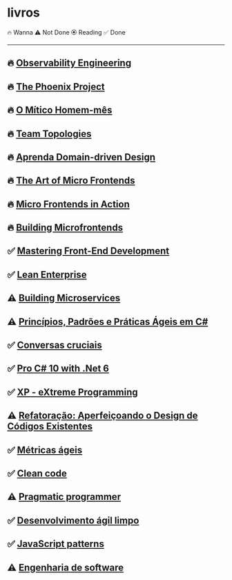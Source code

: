 # livros

🔥 Wanna
⚠️ Not Done
🏵️ Reading
✅ Done

<hr>

## 🔥 [Observability Engineering](https://www.oreilly.com/library/view/observability-engineering/9781492076438/)
## 🔥 [The Phoenix Project](https://www.amazon.com.br/Phoenix-Project-DevOps-Helping-Business/dp/0988262592)
## 🔥 [O Mítico Homem-mês](https://www.amazon.com.br/M%C3%ADtico-Homem-m%C3%AAs-Ensaios-Engenharia-Software/dp/8550802530/ref=sr_1_1?adgrpid=129440893347&dib=eyJ2IjoiMSJ9.FtH8BwkeWNvlNjDvzy0LO9QE9PKz6jOlBa4Z05aOlRvGjHj071QN20LucGBJIEps.MunIjyq5bQdYo68oFU7KjS_7m8Cb2797vQELaLnHAdE&dib_tag=se&hvadid=595807979181&hvdev=c&hvlocphy=9074235&hvnetw=g&hvqmt=e&hvrand=1524394342700559267&hvtargid=kwd-741054363340&hydadcr=19394_13405933&keywords=mitico+homem+mes&qid=1733331448&sr=8-1&ufe=app_do%3Aamzn1.fos.6d798eae-cadf-45de-946a-f477d47705b9)
## 🔥 [Team Topologies](https://www.amazon.com.br/Team-Topologies-Organizing-Business-Technology/dp/1942788819)
## 🔥 [Aprenda Domain-driven Design](https://www.amazon.com.br/Aprenda-Domain-driven-Design-Arquitetura-Estrat%C3%A9gia/dp/8550819611/ref=asc_df_8550819611/?tag=googleshopp00-20&linkCode=df0&hvadid=709857900444&hvpos=&hvnetw=g&hvrand=4047046823472001673&hvpone=&hvptwo=&hvqmt=&hvdev=c&hvdvcmdl=&hvlocint=&hvlocphy=9074235&hvtargid=pla-2295269460911&psc=1&mcid=3524818fd3863eea91e063950cf28af2&gad_source=1)
## 🔥 [The Art of Micro Frontends](https://www.amazon.com.br/Art-Micro-Frontends-distributed-applications/dp/1835460356)
## 🔥 [Micro Frontends in Action](https://www.amazon.com.br/Micro-Frontends-Action-English-Michael-ebook/dp/B09781VPHR/ref=sr_1_1?adgrpid=136884706034&dib=eyJ2IjoiMSJ9.-OFOmvn8RhGT2p2-BeNaYbX7prErq9LxkPEgCaF1WB68DXVKa_tzA3SNhXjzBxS5-JESKvy6T26n__ppuWKGnq3Pew1T4laTHxuvQskEqvk.IQgCz0Y32ZW_S9GA8mYcVR3lSsbBGVVOjiML6zF1bmE&dib_tag=se&hvadid=584818096781&hvdev=c&hvlocphy=9074235&hvnetw=g&hvqmt=e&hvrand=7221979761291423897&hvtargid=kwd-979918757009&hydadcr=5656_11235223&keywords=micro+frontends+in+action&qid=1733331181&sr=8-1)
## 🔥 [Building Microfrontends](https://www.amazon.com.br/Building-Micro-Frontends-English-Luca-Mezzalira-ebook/dp/B09M69BJTK/ref=sr_1_1?adgrpid=127231783143&dib=eyJ2IjoiMSJ9.504Q6sqOG4U7SJXV0If2Pvk_0kEuyagTBR3H-TucgUBDaQEly8v6UhfTEgBQMJN0VHur5P8zBeGDgEGdug5kg1mj7fGpTgMd1dzOhvyXJLnSOW_coCKtkMN0fy13QFMg.XJ4ZHmW__miQYf44zK4breSlmMBR66BqfeKaSHkdFks&dib_tag=se&hvadid=553972653581&hvdev=c&hvlocphy=9074235&hvnetw=g&hvqmt=e&hvrand=18200216517430137257&hvtargid=kwd-1192572770052&hydadcr=5655_11235215&keywords=building+micro-frontends&qid=1733331139&sr=8-1)
## ✅ [Mastering Front-End Development](https://www.amazon.com/Mastering-Front-End-Development-Comprehensive-Guide-ebook/dp/B0CLKZCDK9)
## ✅ [Lean Enterprise](https://www.casadocodigo.com.br/products/livro-lean-enterprise?_pos=1&_sid=0eeb54781&_ss=r)
## ⚠️ [Building Microservices](https://www.amazon.com.br/Building-Microservices-Sam-Newman/dp/1491950358)
## ⚠️ [Princípios, Padrões e Práticas Ágeis em C# ](https://www.amazon.com.br/Princ%C3%ADpios-Padr%C3%B5es-Pr%C3%A1ticas-Robert-Martin/dp/8577808416)
## ✅ [Conversas cruciais](https://www.amazon.com.br/Conversas-cruciais-Habilidades-comunicar-interesses/dp/6555646675/ref=sr_1_1?adgrpid=79989318623&dib=eyJ2IjoiMSJ9.kjxum3IN1WmH14b0O_tkI2YLDMrvrM0XTgd2tx1PFx6D538FiDbhKQ88wc09g5din3U5CQKZUWPj_1d0D5glbCA3LK7z_1tRftzVONH-TNWrcrd0aynr4E_gKYhqK2raNis9-L0pYYF2AlNAkbTGyRAlqu8C2hT16H4VXUHcjYXB8hgMiMZ5pDzagCoDqekutPbf7BVDVVqRG682vYz2jEdOAfX7aSitqDrZD3FhbIQ.W60Qe6cdteiT32mIqjeeO7T17QZo7cclkBK7XmVrqWU&dib_tag=se&hvadid=595815666619&hvdev=c&hvlocphy=9074235&hvnetw=g&hvqmt=e&hvrand=15019682123710125882&hvtargid=kwd-465777896067&hydadcr=5758_13215217&keywords=conversas+cruciais&qid=1733330581&s=books&sr=1-1)
## ✅ [Pro C# 10 with .Net 6](https://www.amazon.com.br/Pro-NET-Foundational-Principles-Programming/dp/1484278682)
## ✅ [XP - eXtreme Programming](https://www.casadocodigo.com.br/products/livro-xp-extreme-programming)
## ⚠️ [Refatoração: Aperfeiçoando o Design de Códigos Existentes](https://www.amazon.com.br/Refatora%C3%A7%C3%A3o-Aperfei%C3%A7oando-Design-C%C3%B3digos-Existentes/dp/8575227246)
## ✅ [Métricas ágeis](https://www.casadocodigo.com.br/products/livro-metricas-ageis)
## ✅ [Clean code](https://www.amazon.com.br/C%C3%B3digo-limpo-Robert-C-Martin/dp/8576082675/ref=asc_df_8576082675/?tag=googleshopp00-20&linkCode=df0&hvadid=709884550309&hvpos=&hvnetw=g&hvrand=13978340655358544422&hvpone=&hvptwo=&hvqmt=&hvdev=c&hvdvcmdl=&hvlocint=&hvlocphy=9074235&hvtargid=pla-398225630878&psc=1&mcid=2b0fb83a4146383497d27512de9c9086&gad_source=1)
## ⚠️ [Pragmatic programmer](https://www.amazon.com.br/Programador-Pragm%C3%A1tico-Aprendiz-Mestre-ebook/dp/B019HM0H90)
## ✅ [Desenvolvimento ágil limpo](https://www.amazon.com.br/Desenvolvimento-%C3%A1gil-limpo-volta-origens/dp/8550815004)
## ✅ [JavaScript patterns](https://www.amazon.com.br/Padr%C3%B5es-Javascript-Stoyan-Stefanov/dp/857522266X/ref=asc_df_857522266X/?tag=googleshopp00-20&linkCode=df0&hvadid=709884550309&hvpos=&hvnetw=g&hvrand=17075411630217649363&hvpone=&hvptwo=&hvqmt=&hvdev=c&hvdvcmdl=&hvlocint=&hvlocphy=9074235&hvtargid=pla-811020652000&psc=1&mcid=d39023246aaa37d79dbc236027e79ba4&gad_source=1)
## ⚠️ [Engenharia de software](https://www.amazon.com.br/Engenharia-software-Roger-S-Pressman/dp/6558040107/ref=asc_df_6558040107/?tag=googleshopp00-20&linkCode=df0&hvadid=709884550309&hvpos=&hvnetw=g&hvrand=6570931021143352954&hvpone=&hvptwo=&hvqmt=&hvdev=c&hvdvcmdl=&hvlocint=&hvlocphy=9074235&hvtargid=pla-1395356741021&psc=1&mcid=45eb4abcacd83c6d8a18b796cdcf9ca2&gad_source=1)
